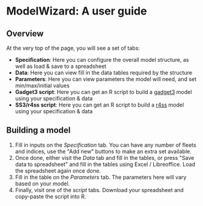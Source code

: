 # ModelWizard: A user guide

## Overview

At the very top of the page, you will see a set of tabs:

* **Specification**: Here you can configure the overall model structure, as well as load & save to a spreadsheet
* **Data**: Here you can view fill in the data tables required by the structure
* **Parameters**: Here you can view parameters the model will need, and set min/max/initial values
* **Gadget3 script**: Here you can get an R script to build a [gadget3](https://gadget-framework.github.io/gadget3/) model using your specification & data
* **SS3/r4ss script**: Here you can get an R script to build a [r4ss](https://gadget-framework.github.io/gadget3/) model using your specification & data

## Building a model

1. Fill in inputs on the *Specification* tab. You can have any number of fleets and indices, use the "Add new" buttons to make an extra set available.
2. Once done, either visit the *Data* tab and fill in the tables, or press "Save data to spreadsheet" and fill in the tables using Excel / Libreoffice. Load the spreadsheet again once done.
3. Fill in the table on the *Parameters* tab. The parameters here will vary based on your model.
4. Finally, visit one of the *script* tabs. Download your spreadsheet and copy-paste the script into R.

